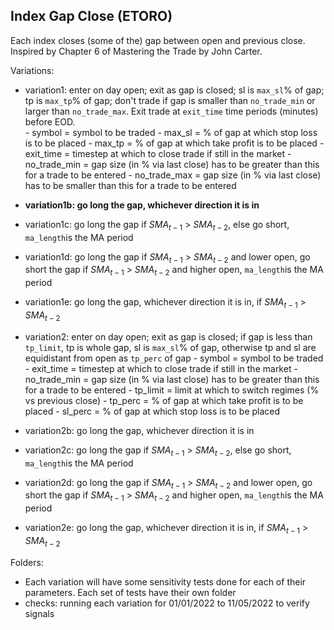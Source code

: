 ## Index Gap Close (ETORO)

Each index closes (some of the) gap between open and previous close. Inspired by Chapter 6 of Mastering the Trade by John Carter.

Variations:
- variation1: enter on day open; exit as gap is closed; sl is `max_sl`% of gap; tp is `max_tp`% of gap; don't trade if gap is smaller than `no_trade_min` or larger than `no_trade_max`. Exit trade at `exit_time` time periods (minutes) before EOD.   
        - symbol = symbol to be traded
        - max_sl = % of gap at which stop loss is to be placed
        - max_tp = % of gap at which take profit is to be placed
        - exit_time = timestep at which to close trade if still in the market
        - no_trade_min = gap size (in % via last close) has to be greater than this for a trade to be entered 
        - no_trade_max = gap size (in % via last close) has to be smaller than this for a trade to be entered
- **variation1b: go long the gap, whichever direction it is in**
- variation1c: go long the gap if $SMA_{t-1}$ > $SMA_{t-2}$, else go short, `ma_length`is the MA period
- variation1d: go long the gap if $SMA_{t-1}$ > $SMA_{t-2}$ and lower open, go short the gap if $SMA_{t-1}$ > $SMA_{t-2}$ and higher open, `ma_length`is the MA period
- variation1e: go long the gap, whichever direction it is in, if $SMA_{t-1}$ > $SMA_{t-2}$

- variation2: enter on day open; exit as gap is closed; if gap is less than `tp_limit`, tp is whole gap, sl is `max_sl`% of gap, otherwise tp and sl are equidistant from open as `tp_perc` of gap
        - symbol = symbol to be traded
        - exit_time = timestep at which to close trade if still in the market
        - no_trade_min = gap size (in % via last close) has to be greater than this for a trade to be entered 
        - tp_limit = limit at which to switch regimes (% vs previous close)
        - tp_perc = % of gap at which take profit is to be placed
        - sl_perc = % of gap at which stop loss is to be placed
- variation2b: go long the gap, whichever direction it is in
- variation2c: go long the gap if $SMA_{t-1}$ > $SMA_{t-2}$, else go short, `ma_length`is the MA period
- variation2d: go long the gap if $SMA_{t-1}$ > $SMA_{t-2}$ and lower open, go short the gap if $SMA_{t-1}$ > $SMA_{t-2}$ and higher open, `ma_length`is the MA period
- variation2e: go long the gap, whichever direction it is in, if $SMA_{t-1}$ > $SMA_{t-2}$
   
Folders:
- Each variation will have some sensitivity tests done for each of their parameters. Each set of tests have their own folder
- checks: running each variation for 01/01/2022 to 11/05/2022 to verify signals
   

